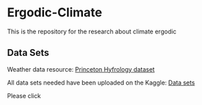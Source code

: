 # Ergodic-Climate
This is the repository for the research about climate ergodic
## Data Sets
Weather data resource: [Princeton Hyfrology dataset](http://hydrology.princeton.edu/data/pgf/)

All data sets needed have been uploaded on the Kaggle: [Data sets](https://www.kaggle.com/datasets/chenyangong/ergodic-weather)
  
  Please click 
